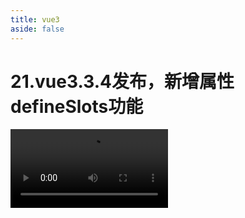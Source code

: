 ```yaml
---
title: vue3
aside: false
---
```


# 21.vue3.3.4发布，新增属性defineSlots功能

<video autoplay src="http://qn.chinavanes.com/interview/vue-interview/21.vue3.3.4发布，新增属性defineSlots功能.mp4" controls controlsList="nodownload" width="50%"/>

